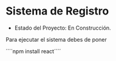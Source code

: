 <h1>Sistema de Registro</h1>

- Estado del Proyecto: En Construcción.

Para ejecutar el sistema debes de poner

´´´´npm install react´´´´
